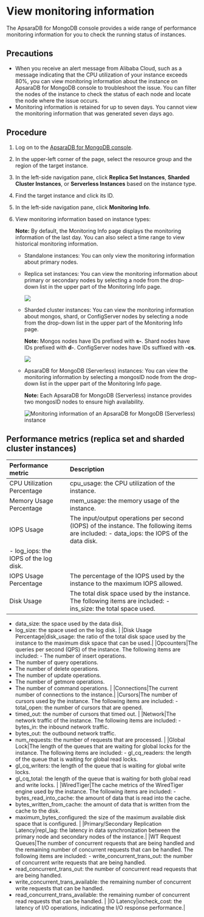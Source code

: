 # View monitoring information

The ApsaraDB for MongoDB console provides a wide range of performance monitoring information for you to check the running status of instances.

## Precautions

-   When you receive an alert message from Alibaba Cloud, such as a message indicating that the CPU utilization of your instance exceeds 80%, you can view monitoring information about the instance on ApsaraDB for MongoDB console to troubleshoot the issue. You can filter the nodes of the instance to check the status of each node and locate the node where the issue occurs.
-   Monitoring information is retained for up to seven days. You cannot view the monitoring information that was generated seven days ago.

## Procedure

1.  Log on to the [ApsaraDB for MongoDB console](https://mongodb.console.aliyun.com/).

2.  In the upper-left corner of the page, select the resource group and the region of the target instance.

3.  In the left-side navigation pane, click **Replica Set Instances**, **Sharded Cluster Instances**, or **Serverless Instances** based on the instance type.

4.  Find the target instance and click its ID.

5.  In the left-side navigation pane, click **Monitoring Info**.

6.  View monitoring information based on instance types:

    **Note:** By default, the Monitoring Info page displays the monitoring information of the last day. You can also select a time range to view historical monitoring information.

    -   Standalone instances: You can only view the monitoring information about primary nodes.
    -   Replica set instances: You can view the monitoring information about primary or secondary nodes by selecting a node from the drop-down list in the upper part of the Monitoring Info page.

        ![](https://static-aliyun-doc.oss-accelerate.aliyuncs.com/assets/img/en-US/4345298951/p67534.png)

    -   Sharded cluster instances: You can view the monitoring information about mongos, shard, or ConfigServer nodes by selecting a node from the drop-down list in the upper part of the Monitoring Info page.

        **Note:** Mongos nodes have IDs prefixed with **s-**. Shard nodes have IDs prefixed with **d-**. ConfigServer nodes have IDs suffixed with **-cs**.

        ![](https://static-aliyun-doc.oss-accelerate.aliyuncs.com/assets/img/en-US/4345298951/p67540.png)

    -   ApsaraDB for MongoDB \(Serverless\) instances: You can view the monitoring information by selecting a mongosID node from the drop-down list in the upper part of the Monitoring Info page.

        **Note:** Each ApsaraDB for MongoDB \(Serverless\) instance provides two mongosID nodes to ensure high availability.

        ![Monitoring information of an ApsaraDB for MongoDB (Serverless) instance](https://static-aliyun-doc.oss-accelerate.aliyuncs.com/assets/img/en-US/9574462061/p170911.png)


## Performance metrics \(replica set and sharded cluster instances\)

|Performance metric|Description|
|:-----------------|:----------|
|CPU Utilization Percentage|cpu\_usage: the CPU utilization of the instance.|
|Memory Usage Percentage|mem\_usage: the memory usage of the instance.|
|IOPS Usage|The input/output operations per second \(IOPS\) of the instance. The following items are included: -   data\_iops: the IOPS of the data disk.
-   log\_iops: the IOPS of the log disk. |
|IOPS Usage Percentage|The percentage of the IOPS used by the instance to the maximum IOPS allowed.|
|Disk Usage|The total disk space used by the instance. The following items are included: -   ins\_size: the total space used.
-   data\_size: the space used by the data disk.
-   log\_size: the space used on the log disk. |
|Disk Usage Percentage|disk\_usage: the ratio of the total disk space used by the instance to the maximum disk space that can be used.|
|Opcounters|The queries per second \(QPS\) of the instance. The following items are included: -   The number of insert operations.
-   The number of query operations.
-   The number of delete operations.
-   The number of update operations.
-   The number of getmore operations.
-   The number of command operations. |
|Connections|The current number of connections to the instance.|
|Cursors|The number of cursors used by the instance. The following items are included: -   total\_open: the number of cursors that are opened.
-   timed\_out: the number of cursors that timed out. |
|Network|The network traffic of the instance. The following items are included: -   bytes\_in: the inbound network traffic.
-   bytes\_out: the outbound network traffic.
-   num\_requests: the number of requests that are processed. |
|Global Lock|The length of the queues that are waiting for global locks for the instance. The following items are included: -   gl\_cq\_readers: the length of the queue that is waiting for global read locks.
-   gl\_cq\_writers: the length of the queue that is waiting for global write locks.
-   gl\_cq\_total: the length of the queue that is waiting for both global read and write locks. |
|WiredTiger|The cache metrics of the WiredTiger engine used by the instance. The following items are included: -   bytes\_read\_into\_cache: the amount of data that is read into the cache.
-   bytes\_written\_from\_cache: the amount of data that is written from the cache to the disk.
-   maximum\_bytes\_configured: the size of the maximum available disk space that is configured. |
|Primary/Secondary Replication Latency|repl\_lag: the latency in data synchronization between the primary node and secondary nodes of the instance.|
|WT Request Queues|The number of concurrent requests that are being handled and the remaining number of concurrent requests that can be handled. The following items are included: -   write\_concurrent\_trans\_out: the number of concurrent write requests that are being handled.
-   read\_concurrent\_trans\_out: the number of concurrent read requests that are being handled.
-   write\_concurrent\_trans\_available: the remaining number of concurrent write requests that can be handled.
-   read\_concurrent\_trans\_available: the remaining number of concurrent read requests that can be handled. |
|IO Latency|iocheck\_cost: the latency of I/O operations, indicating the I/O response performance.|

